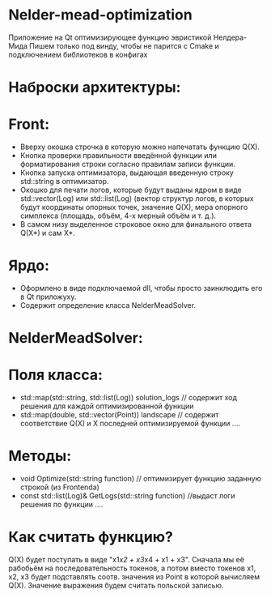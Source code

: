 # Nelder-mead-optimization
Приложение на Qt оптимизирующее функцию эвристикой Нелдера-Мида
Пишем только под винду, чтобы не парится с Cmake и подключением библиотеков в конфигах
# Наброски архитектуры:
# Front: 
  - Вверху окошка строчка в которую можно напечатать функцию Q(X).
  - Кнопка проверки правильности введённой функции или форматирования строки согласно правилам записи функции.
  - Кнопка запуска оптимизатора, выдающая введенную строку std::string в оптимизатор.
  - Окошко для печати логов, которые будут выданы ядром в виде std::vector(Log) или std::list(Log) (вектор структур логов, в которых будут координаты опорных точек, значение Q(X), мера опорного симплекса 
  (площадь, объём, 4-х мерный объём и т. д.).
  - В самом низу выделенное строковое окно для финального ответа Q(X*) и сам X*.
# Ярдо: 
  - Оформлено в виде подключаемой dll, чтобы просто заинклюдить его в Qt приложуху.
  - Содержит определение класса NelderMeadSolver.
# NelderMeadSolver:
  # Поля класса: 
  - std::map(std::string, std::list(Log)) solution_logs // содержит ход решения для каждой оптимизированной функции
  - std::map(double, std::vector(Point)) landscape // содержит соответствие Q(X) и X последней оптимизируемой функции
  ....
  # Методы:
  - void Optimize(std::string function) // оптимизирует функцию заданную строкой (из Frontenda)
  - const std::list(Log)& GetLogs(std::string function) //выдаст логи решения по функции
  ....
# Как считать функцию?
Q(X) будет поступать в виде "x1*x2 + x3*x4 + x1 + x3". Сначала мы её рабобьём на последовательность токенов, а потом вместо токенов x1, x2, x3 будет подставлять соотв. значения из Point в которой вычисляем Q(X). Значение выражения будем считать польской записью.

  
